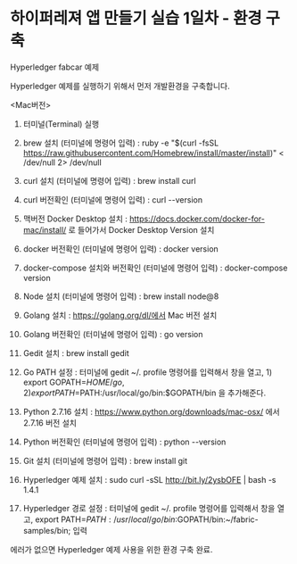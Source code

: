 # 하이퍼레져 앱 만들기 실습 1일차 - 환경 구축

Hyperledger fabcar 예제

Hyperledger 예제를 실행하기 위해서 먼저 개발환경을 구축합니다.

<Mac버전>

1. 터미널(Terminal) 실행

2. brew 설치 (터미널에 명령어 입력) : ruby -e "$(curl -fsSL https://raw.githubusercontent.com/Homebrew/install/master/install)" < /dev/null 2> /dev/null

3. curl 설치 (터미널에 명령어 입력) : brew install curl

4. curl 버전확인 (터미널에 명령어 입력) : curl --version

5. 맥버전 Docker Desktop 설치 : https://docs.docker.com/docker-for-mac/install/ 로 들어가서 Docker Desktop Version 설치

6. docker 버전확인 (터미널에 명령어 입력) : docker version

7. docker-compose 설치와 버전확인 (터미널에 명령어 입력) : docker-compose version

8. Node 설치 (터미널에 명령어 입력) : brew install node@8

9. Golang 설치 : https://golang.org/dl/에서 Mac 버전 설치

10. Golang 버전확인 (터미널에 명령어 입력) : go version

11. Gedit 설치 : brew install gedit

12. Go PATH 설정 : 터미널에 gedit ~/. profile 명령어를 입력해서 창을 열고, 1) export GOPATH=$HOME/go, 2) export PATH=$PATH:/usr/local/go/bin:$GOPATH/bin 을 추가해준다.

13. Python 2.7.16 설치 : https://www.python.org/downloads/mac-osx/ 에서 2.7.16 버전 설치

14. Python 버전확인 (터미널에 명령어 입력) : python --version

15. Git 설치 (터미널에 명령어 입력) : brew install git

16. Hyperledger 예제 설치 : sudo curl -sSL http://bit.ly/2ysbOFE | bash -s 1.4.1

17. Hyperledger 경로 설정 : 터미널에 gedit ~/. profile 명령어를 입력해서 창을 열고, export PATH=$PATH:/usr/local/go/bin:$GOPATH/bin:~/fabric-samples/bin; 입력

에러가 없으면 Hyperledger 예제 사용을 위한 환경 구축 완료.
